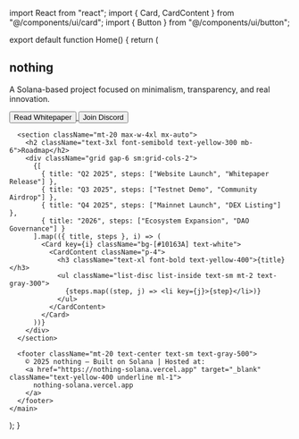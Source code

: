 import React from "react";
import { Card, CardContent } from "@/components/ui/card";
import { Button } from "@/components/ui/button";

export default function Home() {
  return (
    <main className="min-h-screen bg-[#0A0F2C] text-white px-4 py-10">
      <section className="text-center space-y-4">
        <h1 className="text-5xl font-bold text-yellow-400">nothing</h1>
        <p className="text-lg max-w-xl mx-auto text-gray-300">
          A Solana-based project focused on minimalism, transparency, and real innovation.
        </p>
        <div className="space-x-4">
          <a href="/whitepaper.pdf" target="_blank">
            <Button className="bg-yellow-500 text-black hover:bg-yellow-400">Read Whitepaper</Button>
          </a>
          <a href="https://discord.gg/your-invite" target="_blank">
            <Button variant="outline">Join Discord</Button>
          </a>
        </div>
      </section>

      <section className="mt-20 max-w-4xl mx-auto">
        <h2 className="text-3xl font-semibold text-yellow-300 mb-6">Roadmap</h2>
        <div className="grid gap-6 sm:grid-cols-2">
          {[
            { title: "Q2 2025", steps: ["Website Launch", "Whitepaper Release"] },
            { title: "Q3 2025", steps: ["Testnet Demo", "Community Airdrop"] },
            { title: "Q4 2025", steps: ["Mainnet Launch", "DEX Listing"] },
            { title: "2026", steps: ["Ecosystem Expansion", "DAO Governance"] }
          ].map(({ title, steps }, i) => (
            <Card key={i} className="bg-[#10163A] text-white">
              <CardContent className="p-4">
                <h3 className="text-xl font-bold text-yellow-400">{title}</h3>
                <ul className="list-disc list-inside text-sm mt-2 text-gray-300">
                  {steps.map((step, j) => <li key={j}>{step}</li>)}
                </ul>
              </CardContent>
            </Card>
          ))}
        </div>
      </section>

      <footer className="mt-20 text-center text-sm text-gray-500">
        © 2025 nothing — Built on Solana | Hosted at: 
        <a href="https://nothing-solana.vercel.app" target="_blank" className="text-yellow-400 underline ml-1">
          nothing-solana.vercel.app
        </a>
      </footer>
    </main>
  );
}
